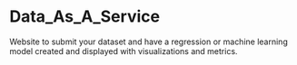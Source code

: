 # Data_As_A_Service
 Website to submit your dataset and have a regression or machine learning model created and displayed with visualizations and metrics.
